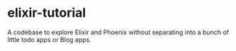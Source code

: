 
# elixir-tutorial
A codebase to explore Elixir and Phoenix without separating into a bunch of little todo apps or Blog apps.
